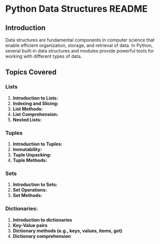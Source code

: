 # Python Data Structures README

## Introduction

Data structures are fundamental components in computer science that enable efficient organization, storage, and retrieval of data. In Python, several built-in data structures and modules provide powerful tools for working with different types of data.

## Topics Covered


### Lists
1. **Introduction to Lists:**
2. **Indexing and Slicing:**
3. **List Methods:**
4. **List Comprehension:**
5. **Nested Lists:**


### Tuples
1. **Introduction to Tuples:**
2. **Immutability:**
3. **Tuple Unpacking:**
4. **Tuple Methods:**


### Sets
1. **Introduction to Sets:**
2. **Set Operations:**
3. **Set Methods:**

### Dictionaries:
1. **Introduction to dictionaries**
2. **Key-Value pairs**
3. **Dictionary methods (e.g., keys, values, items, get)**
4. **Dictionary comprehension**